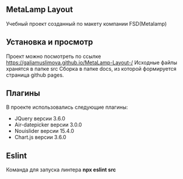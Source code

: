 ## MetaLamp Layout
Учебный проект созданный по макету компании FSD(Metalamp)

## Установка и просмотр
Проект можно посмотреть по ссылке https://galiamuslimova.github.io/MetaLamp-Layout-/
Исходные файлы хранятся в папке src
Сборка в папке docs, из которой формируется страница github pages.

## Плагины
В проекте использовались следующие плагины:
+ JQuery версии 3.6.0
+ Air-datepicker версии 3.0.0
+ Nouislider версии 15.4.0
+ Chart.js версии 3.6.0

## Eslint
Команда для запуска линтера **npx eslint src**




